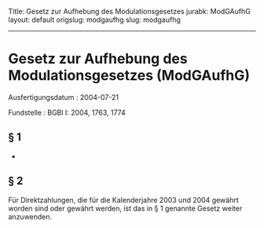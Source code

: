 Title: Gesetz zur Aufhebung des Modulationsgesetzes
jurabk: ModGAufhG
layout: default
origslug: modgaufhg
slug: modgaufhg

---

# Gesetz zur Aufhebung des Modulationsgesetzes (ModGAufhG)

Ausfertigungsdatum
:   2004-07-21

Fundstelle
:   BGBl I: 2004, 1763, 1774



## § 1

-


## § 2

Für Direktzahlungen, die für die Kalenderjahre 2003 und 2004 gewährt
worden sind oder gewährt werden, ist das in § 1 genannte Gesetz weiter
anzuwenden.

